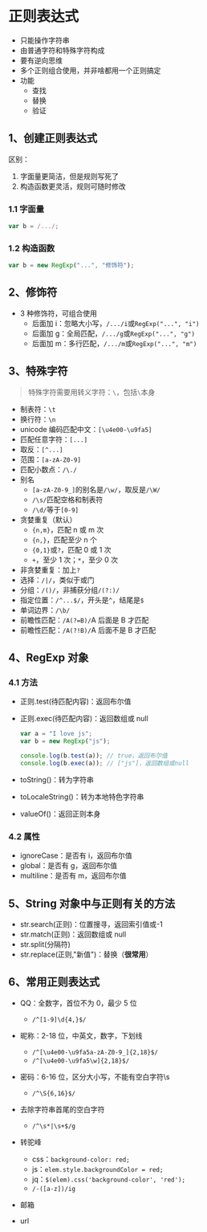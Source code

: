 # 正则表达式

- 只能操作字符串
- 由普通字符和特殊字符构成
- 要有逆向思维
- 多个正则组合使用，并非啥都用一个正则搞定
- 功能
  - 查找
  - 替换
  - 验证

## 1、创建正则表达式

区别：

1. 字面量更简洁，但是规则写死了
2. 构造函数更灵活，规则可随时修改

### 1.1 字面量

```js
var b = /.../;
```

### 1.2 构造函数

```js
var b = new RegExp("...", "修饰符");
```

## 2、修饰符

- 3 种修饰符，可组合使用
  - 后面加 i：忽略大小写，`/.../i`或`RegExp("...", "i")`
  - 后面加 g：全局匹配，`/.../g`或`RegExp("...", "g")`
  - 后面加 m：多行匹配，`/.../m`或`RegExp("...", "m")`

## 3、特殊字符

> 特殊字符需要用转义字符：`\`，包括`\`本身

- 制表符：`\t`
- 换行符：`\n`
- unicode 编码匹配中文：`[\u4e00-\u9fa5]`
- 匹配任意字符：`[...]`
- 取反：`[^...]`
- 范围：`[a-zA-Z0-9]`
- 匹配小数点：`/\./`
- 别名
  - `[a-zA-Z0-9_]`的别名是`/\w/`，取反是`/\W/`
  - `/\s/`匹配空格和制表符
  - `/\d/`等于`[0-9]`
- 贪婪重复（默认）
  - `{n,m}`，匹配 n 或 m 次
  - `{n,}`，匹配至少 n 个
  - `{0,1}`或`?`，匹配 0 或 1 次
  - `+`，至少 1 次；`*`，至少 0 次
- 非贪婪重复：加上`?`
- 选择：`/|/`，类似于或门
- 分组：`/()/`，非捕获分组`/(?:)/`
- 指定位置：`/^...$/`，开头是`^`，结尾是`$`
- 单词边界：`/\b/`
- 前瞻性匹配：`/A(?=B)/`A 后面是 B 才匹配
- 前瞻性匹配：`/A(?!B)/`A 后面不是 B 才匹配

## 4、RegExp 对象

### 4.1 方法

- 正则.test(待匹配内容)：返回布尔值
- 正则.exec(待匹配内容)：返回数组或 null

  ```js
  var a = "I love js";
  var b = new RegExp("js");

  console.log(b.test(a)); // true，返回布尔值
  console.log(b.exec(a)); // ["js"]，返回数组或null
  ```

- toString()：转为字符串
- toLocaleString()：转为本地特色字符串
- valueOf()：返回正则本身

### 4.2 属性

- ignoreCase：是否有 i，返回布尔值
- global：是否有 g，返回布尔值
- multiline：是否有 m，返回布尔值

## 5、String 对象中与正则有关的方法

- str.search(正则)：位置搜寻，返回索引值或-1
- str.match(正则)：返回数组或 null
- str.split(分隔符)
- str.replace(正则,"新值")：替换（**很常用**）

## 6、常用正则表达式

- QQ：全数字，首位不为 0，最少 5 位

  - `/^[1-9]\d{4,}$/`

- 昵称：2-18 位，中英文，数字，下划线

  - `/^[\u4e00-\u9fa5a-zA-Z0-9_]{2,18}$/`
  - `/^[\u4e00-\u9fa5\w]{2,18}$/`

- 密码：6-16 位，区分大小写，不能有空白字符\s

  - `/^\S{6,16}$/`

- 去除字符串首尾的空白字符

  - `/^\s*|\s+$/g`

- 转驼峰

  - css：`background-color: red;`
  - js：`elem.style.backgroundColor = red;`
  - jq：`$(elem).css('background-color', 'red');`
  - `/-([a-z])/ig`

- 邮箱

- url
